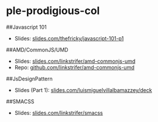 # ple-prodigious-col

##Javascript 101

- Slides: [slides.com/thefricky/javascript-101-p1](http://slides.com/thefricky/javascript-101-p1)

##AMD/CommonJS/UMD

- Slides: [slides.com/linkstrifer/amd-commonjs-umd](http://slides.com/linkstrifer/amd-commonjs-umd)
- Repo: [github.com/linkstrifer/amd-commonjs-umd](https://github.com/linkstrifer/amd-commonjs-umd)

##JsDesignPattern
- Slides (Part 1): [slides.com/luismiguelvillalbamazzey/deck](http://slides.com/luismiguelvillalbamazzey/deck#/)

##SMACSS
- Slides: [slides.com/linkstrifer/smacss](https://slides.com/linkstrifer/smacss)
